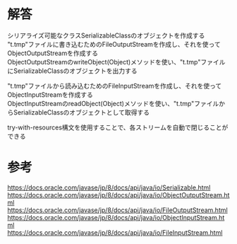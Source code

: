 # 解答
シリアライズ可能なクラスSerializableClassのオブジェクトを作成する  
"t.tmp"ファイルに書き込むためのFileOutputStreamを作成し、それを使ってObjectOutputStreamを作成する  
ObjectOutputStreamのwriteObject(Object)メソッドを使い、"t.tmp"ファイルにSerializableClassのオブジェクトを出力する

"t.tmp"ファイルから読み込むためのFileInputStreamを作成し、それを使ってObjectInputStreamを作成する  
ObjectInputStreamのreadObject(Object)メソッドを使い、"t.tmp"ファイルからSerializableClassのオブジェクトとして取得する

try-with-resources構文を使用することで、各ストリームを自動で閉じることができる

# 参考
https://docs.oracle.com/javase/jp/8/docs/api/java/io/Serializable.html  
https://docs.oracle.com/javase/jp/8/docs/api/java/io/ObjectOutputStream.html  
https://docs.oracle.com/javase/jp/8/docs/api/java/io/FileOutputStream.html  
https://docs.oracle.com/javase/jp/8/docs/api/java/io/ObjectInputStream.html  
https://docs.oracle.com/javase/jp/8/docs/api/java/io/FileInputStream.html
